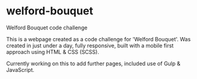# welford-bouquet

Welford Bouquet code challenge

This is a webpage created as a code challenge for 'Welford Bouquet'. Was created in just under a day, fully responsive, built with a mobile first approach using HTML & CSS (SCSS).

Currently working on this to add further pages, included use of Gulp & JavaScript.
